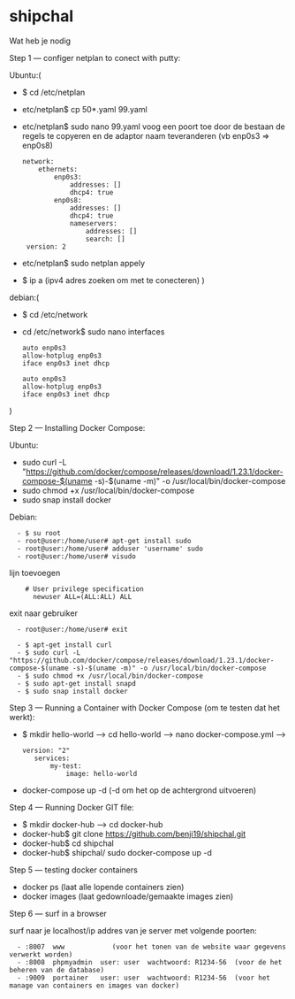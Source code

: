 # shipchal
Wat heb je nodig

Step 1 — configer netplan to conect with putty:

   Ubuntu:(
   - $ cd /etc/netplan
   - etc/netplan$ cp 50*.yaml 99.yaml
   - etc/netplan$ sudo nano 99.yaml
      voog een poort toe door de bestaan de regels te copyeren en de adaptor naam teveranderen (vb enp0s3 => enp0s8)
      
         network:
             ethernets:
                 enp0s3:
                     addresses: []
                     dhcp4: true
                 enp0s8:
                     addresses: []
                     dhcp4: true
                     nameservers:
                         addresses: []
                         search: []
          version: 2
       
   - etc/netplan$ sudo netplan appely
   - $ ip a  (ipv4 adres zoeken om met te conecteren)
   )
   
   debian:(
   - $ cd /etc/network
   - cd /etc/network$ sudo nano interfaces
   
         auto enp0s3
         allow-hotplug enp0s3
         iface enp0s3 inet dhcp
        
         auto enp0s3
         allow-hotplug enp0s3
         iface enp0s3 inet dhcp
   )
         
         
Step 2 — Installing Docker Compose:

Ubuntu:
   - sudo curl -L "https://github.com/docker/compose/releases/download/1.23.1/docker-compose-$(uname -s)-$(uname -m)" -o /usr/local/bin/docker-compose
   - sudo chmod +x /usr/local/bin/docker-compose
   - sudo snap install docker 
   
Debian:

      - $ su root
      - root@user:/home/user# apt-get install sudo
      - root@user:/home/user# adduser 'username' sudo
      - root@user:/home/user# visudo
   lijn toevoegen
   
        # User privilege specification
          newuser ALL=(ALL:ALL) ALL
   exit naar gebruiker
   
      - root@user:/home/user# exit
   
      - $ apt-get install curl
      - $ sudo curl -L "https://github.com/docker/compose/releases/download/1.23.1/docker-compose-$(uname -s)-$(uname -m)" -o /usr/local/bin/docker-compose
      - $ sudo chmod +x /usr/local/bin/docker-compose
      - $ sudo apt-get install snapd
      - $ sudo snap install docker 

Step 3 — Running a Container with Docker Compose (om te testen dat het werkt):

   - $ mkdir hello-world --> cd hello-world --> nano docker-compose.yml -->  
   
         version: "2"
            services:
                my-test:
                    image: hello-world
              
   - docker-compose up -d   (-d om het op de achtergrond uitvoeren)

Step 4 — Running Docker GIT file:

   - $ mkdir docker-hub --> cd docker-hub
   - docker-hub$ git clone https://github.com/benji19/shipchal.git
   - docker-hub$ cd shipchal
   - docker-hub$ shipchal/ sudo docker-compose up -d
   
Step 5 — testing docker containers

   - docker ps       (laat alle lopende containers zien)
   - docker images   (laat gedownloade/gemaakte images zien)
   
Step 6 — surf in a browser

   surf naar je localhost/ip addres van je server met volgende poorten:
   
      - :8007  www            (voor het tonen van de website waar gegevens verwerkt worden)
      - :8008  phpmyadmin  user: user  wachtwoord: R1234-56  (voor de het beheren van de database)
      - :9009  portainer   user: user  wachtwoord: R1234-56  (voor het manage van containers en images van docker)
